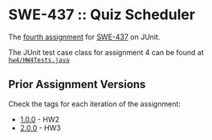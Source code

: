 # SWE-437 :: Quiz Scheduler

The [fourth assignment](https://cs.gmu.edu/~offutt/classes/437/assigns/assign04.html) for [SWE-437](https://cs.gmu.edu/~offutt/classes/437/index.html) on JUnit. 

The JUnit test case class for assignment 4 can be found at [`hw4/HW4Tests.java`](hw4/HW4Tests.java)

## Prior Assignment Versions

Check the tags for each iteration of the assignment:

* [1.0.0](https://github.com/Col-E/SWE-437/tree/1.0.0) - HW2
* [2.0.0](https://github.com/Col-E/SWE-437/tree/2.0.0) - HW3
